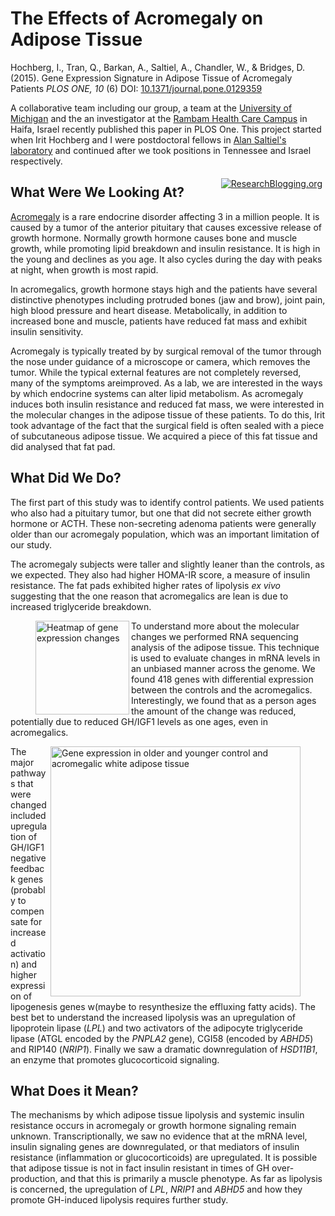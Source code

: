 The Effects of Acromegaly on Adipose Tissue
===========================================

<span class="Z3988" title="ctx_ver=Z39.88-2004&rft_val_fmt=info%3Aofi%2Ffmt%3Akev%3Amtx%3Ajournal&rft.jtitle=PLOS+ONE&rft_id=info%3Adoi%2F10.1371%2Fjournal.pone.0129359&rfr_id=info%3Asid%2Fresearchblogging.org&rft.atitle=Gene+Expression+Signature+in+Adipose+Tissue+of+Acromegaly+Patients&rft.issn=1932-6203&rft.date=2015&rft.volume=10&rft.issue=6&rft.spage=0&rft.epage=&rft.artnum=http%3A%2F%2Fdx.plos.org%2F10.1371%2Fjournal.pone.0129359&rft.au=Hochberg%2C+I.&rft.au=Tran%2C+Q.&rft.au=Barkan%2C+A.&rft.au=Saltiel%2C+A.&rft.au=Chandler%2C+W.&rft.au=Bridges%2C+D.&rfe_dat=bpr3.included=1;bpr3.tags=Biology%2CMedicine%2CCell+Biology%2C+Metabolism%2C+Aging%2C+Endocrinology">Hochberg, I., Tran, Q., Barkan, A., Saltiel, A., Chandler, W., & Bridges, D. (2015). Gene Expression Signature in Adipose Tissue of Acromegaly Patients <span style="font-style: italic;">PLOS ONE, 10</span> (6) DOI: <a rev="review" href="http://dx.doi.org/10.1371/journal.pone.0129359">10.1371/journal.pone.0129359</a></span>

A collaborative team including our group, a team at the [University of Michigan](http://umich.edu) and the an investigator at the [Rambam Health Care Campus](http://www.rambam.org.il/) in Haifa, Israel recently published this paper in PLOS One.  This project started when Irit Hochberg and I were postdoctoral fellows in [Alan Saltiel's laboratory](http://www.lsi.umich.edu/labs/alan-saltiel-lab) and continued after we took positions in Tennessee and Israel respectively.  

<span style="float: right; padding: 5px;"><a href="http://www.researchblogging.org"><img alt="ResearchBlogging.org" src="http://www.researchblogging.org/public/citation_icons/rb2_large_gray.png" style="border:0;"/></a></span>


What Were We Looking At?
---------------------------
[Acromegaly](https://en.wikipedia.org/wiki/Acromegaly) is a rare endocrine disorder affecting 3 in a million people.  It is caused by a tumor of the anterior pituitary that causes excessive release of growth hormone.  Normally growth hormone causes bone and muscle growth, while promoting lipid breakdown and insulin resistance.  It is high in the young and declines as you age.  It also cycles during the day with peaks at night, when growth is most rapid.  

In acromegalics, growth hormone stays high and the patients have several distinctive phenotypes including protruded bones (jaw and brow), joint pain, high blood pressure and heart disease.  Metabolically, in addition to increased bone and muscle, patients have reduced fat mass and exhibit insulin sensitivity.

Acromegaly is typically treated by by surgical removal of the tumor through the nose under guidance of a microscope or camera, which removes the tumor.  While the typical external features are not completely reversed, many of the symptoms areimproved. As a lab, we are interested in the ways by which endocrine systems can alter lipid metabolism.  As acromegaly induces both insulin resistance and reduced fat mass, we were interested in the molecular changes in the adipose tissue of these patients.  To do this, Irit took advantage of the fact that the surgical field is often sealed with a piece of subcutaneous adipose tissue.  We acquired a piece of this fat tissue and did analysed that fat pad. 


What Did We Do?
---------------------

The first part of this study was to identify control patients.  We used patients who also had a pituitary tumor, but one that did not secrete either growth hormone or ACTH.  These non-secreting adenoma patients were generally older than our acromegaly population, which was an important limitation of our study.

The acromegaly subjects were taller and slightly leaner than the controls, as we expected.  They also had higher HOMA-IR score, a measure of insulin resistance.  The fat pads exhibited higher rates of lipolysis *ex vivo* suggesting that the one reason that acromegalics are lean is due to increased triglyceride breakdown.  

<figure>
<img src="http://journals.plos.org/plosone/article/figure/image?size=large&id=info:doi/10.1371/journal.pone.0129359.g002" alt="Heatmap of gene expression changes" align="left" width="150px">
</figure>

To understand more about the molecular changes we performed RNA sequencing analysis of the adipose tissue.  This technique is used to evaluate changes in mRNA levels in an unbiased manner across the genome.  We found 418 genes with differential expression between the controls and the acromegalics.  Interestingly, we found that as a person ages the amount of the change was reduced, potentially due to reduced GH/IGF1 levels as one ages, even in acromegalics.

<figure>
<img src="http://journals.plos.org/plosone/article/figure/image?size=large&id=info:doi/10.1371/journal.pone.0129359.g003", alt="Gene expression in older and younger control and acromegalic white adipose tissue" align="right" width="400px">
</figure>

The major pathways that were changed included upregulation of GH/IGF1 negative feedback genes (probably to compensate for increased activation) and higher expression of lipogenesis genes w(maybe to resynthesize the effluxing fatty acids).  The best bet to understand the increased lipolysis was an upregulation of lipoprotein lipase (*LPL*) and two activators of the adipocyte triglyceride lipase (ATGL encoded by the *PNPLA2* gene), CGI58 (encoded by *ABHD5*) and RIP140 (*NRIP1*).  Finally we saw a dramatic downregulation of *HSD11B1*, an enzyme that promotes glucocorticoid signaling.


What Does it Mean?
---------------------

The mechanisms by which adipose tissue lipolysis and systemic insulin resistance occurs in acromegaly or growth hormone signaling remain unknown.  Transcriptionally, we saw no evidence that at the mRNA level, insulin signaling genes are downregulated, or that mediators of insulin resistance (inflammation or glucocorticoids) are upregulated.  It is possible that adipose tissue is not in fact insulin resistant in times of GH over-production, and that this is primarily a muscle phenotype.  As far as lipolysis is concerned, the upregulation of *LPL*, *NRIP1* and *ABHD5* and how they promote GH-induced lipolysis requires further study.
